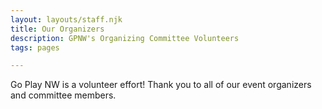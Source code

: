```yaml
---
layout: layouts/staff.njk
title: Our Organizers
description: GPNW's Organizing Committee Volunteers
tags: pages

---
```


Go Play NW is a volunteer effort! Thank you to all of our event organizers and committee members.